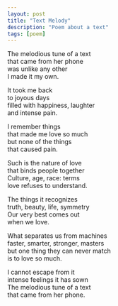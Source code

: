 ```yaml
---
layout: post
title: "Text Melody"
description: "Poem about a text"
tags: [poem]
---
```


The melodious tune of a text  
that came from her phone  
was unlike any other  
I made it my own.


It took me back  
to joyous days  
filled with happiness, laughter  
and intense pain.  


I remember things  
that made me love so much  
but none of the things  
that caused pain.


Such is the nature of love  
that binds people together  
Culture, age, race: terms  
love refuses to understand.


The things it recognizes  
truth, beauty, life, symmetry  
Our very best comes out  
when we love.


What separates us from machines  
faster, smarter, stronger, masters  
but one thing they can never match  
is to love so much.


I cannot escape from it  
intense feelings it has sown  
The melodious tune of a text  
that came from her phone.
